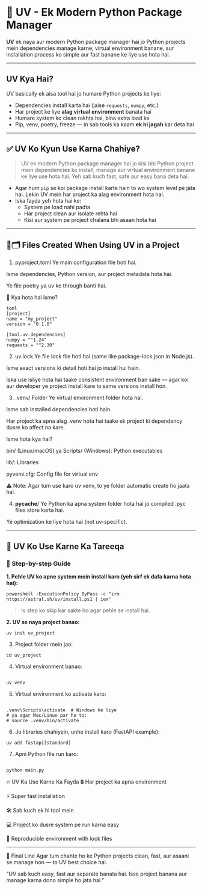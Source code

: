 # 🌟 UV - Ek Modern Python Package Manager

**UV** ek naya aur modern Python package manager hai jo Python projects mein dependencies manage karne, virtual environment banane, aur installation process ko simple aur fast banane ke liye use hota hai.

---

##  UV Kya Hai?

UV basically ek aisa tool hai jo humare Python projects ke liye:

- Dependencies install karta hai (jaise `requests`, `numpy`, etc.)
- Har project ke liye **alag virtual environment** banata hai
- Humare system ko clean rakhta hai, bina extra load ke
- Pip, venv, poetry, freeze — in sab tools ka kaam **ek hi jagah** kar deta hai

---

## ✅ UV Ko Kyun Use Karna Chahiye?


> UV ek modern Python package manager hai jo kisi bhi Python project mein dependencies ko install, manage aur virtual environment banane ke liye use hota hai. Yeh sab kuch fast, safe aur easy bana deta hai.

- Agar hum `pip` se koi package install karte hain to wo system level pe jata hai. Lekin UV mein har project ka alag environment hota hai.
- Iska fayda yeh hota hai ke:
  - System pe load nahi padta
  - Har project clean aur isolate rehta hai
  - Kisi aur system pe project chalana bhi asaan hota hai

---

## 📁🗂️ Files Created When Using UV in a Project
1. pyproject.toml
Ye main configuration file hoti hai.

Isme dependencies, Python version, aur project metadata hota hai.

Ye file poetry ya uv ke through banti hai.

📌 Kya hota hai isme?
```
toml
[project]
name = "my_project"
version = "0.1.0"

[tool.uv.dependencies]
numpy = "^1.24"
requests = "^2.30"
```
2. uv.lock
Ye file lock file hoti hai (same like package-lock.json in Node.js).

Isme exact versions ki detail hoti hai jo install hui hain.

Iska use isliye hota hai taake consistent environment ban sake — agar koi aur developer ye project install kare to same versions install hon.

3. .venv/ Folder
Ye virtual environment folder hota hai.

Isme sab installed dependencies hoti hain.

Har project ka apna alag .venv hota hai taake ek project ki dependency dusre ko affect na kare.

Isme hota kya hai?

bin/ (Linux/macOS) ya Scripts/ (Windows): Python executables

lib/: Libraries

pyvenv.cfg: Config file for virtual env

⚠️ Note: Agar tum use karo uv venv, to ye folder automatic create ho jaata hai.

4. __pycache__/
Ye Python ka apna system folder hota hai jo compiled .pyc files store karta hai.

Ye optimization ke liye hota hai (not uv-specific).


---

## 🚀 UV Ko Use Karne Ka Tareeqa

### 📌 Step-by-step Guide

**1. Pehle UV ko apne system mein install karo (yeh sirf ek dafa karna hota hai):**
```
powershell -ExecutionPolicy ByPass -c "irm https://astral.sh/uv/install.ps1 | iex"
```
> Is step ko skip kar sakte ho agar pehle se install hai.

**2. UV se naya project banao:**

```
uv init uv_project
```

3. Project folder mein jao:

```
cd uv_project
```
4. Virtual environment banao:
```

uv venv
```
5. Virtual environment ko activate karo:
```

.venv\Scripts\activate  # Windows ke liye
# ya agar Mac/Linux par ho to:
# source .venv/bin/activate
```
6. Jo libraries chahiyein, unhe install karo (FastAPI example):
```
uv add fastapi[standard]
```
7. Apni Python file run karo:
```

python main.py

```


🔥 UV Ka Use Karne Ka Fayda
🔒 Har project ka apna environment

⚡ Super fast installation

🛠 Sab kuch ek hi tool mein

💻 Project ko dusre system pe run karna easy

🔁 Reproducible environment with lock files

----
🏁 Final Line
Agar tum chahte ho ke Python projects clean, fast, aur asaani se manage hon — to UV best choice hai.


"UV sab kuch easy, fast aur separate banata hai. Isse project banana aur manage karna dono simple ho jata hai."

